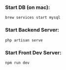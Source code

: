 ### Start DB (on mac):
```
brew services start mysql
```

### Start Backend Server:
```
php artisan serve
```

### Start Front Dev Server:
```
npm run dev
```
